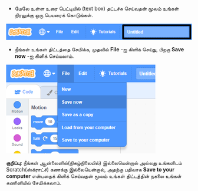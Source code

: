 + மேலே உள்ள உரை பெட்டியில் (text box) தட்டச்சு செய்வதன் மூலம் உங்கள் நிரலுக்கு ஒரு பெயரைக் கொடுங்கள்.

![scratch திட்டத்தின் பெயர் உரை பெட்டி](images/name-annotated.png)

+ நீங்கள் உங்கள் திட்டத்தை சேமிக்க, முதலில் **File** -ஐ கிளிக் செய்து, பிறகு **Save now** -ஐ கிளிக் செய்யலாம்.

![திரைப்பிடிப்பு](images/save.png)

**குறிப்பு:** நீங்கள் ஆன்லைனில்(நிகழ்நிலையில்) இல்லையென்றால் அல்லது உங்களிடம் Scratch(ஸ்க்ராட்ச்) கணக்கு இல்லையென்றால், அதற்கு பதிலாக **Save to your computer** என்பதைக் கிளிக் செய்வதன் மூலம் உங்கள் திட்டத்தின் நகலை உங்கள் கணினியில் சேமிக்கலாம்.
